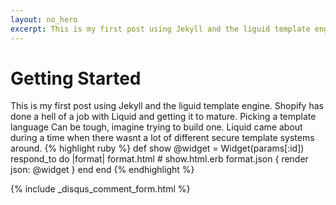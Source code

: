 ```yaml
---
layout: no_hero
excerpt: This is my first post using Jekyll and the liguid template engine
---
```


# Getting Started

This is my first post using Jekyll and the liguid template engine. Shopify has done a hell of a job with Liquid and getting it to mature. Picking a template language
Can be tough, imagine trying to build one. Liquid came about during a time when there wasnt a lot of different secure template systems around.
{% highlight ruby %}
  def show
    @widget = Widget(params[:id])
    respond_to do |format|
      format.html # show.html.erb
      format.json { render json: @widget }
    end
  end
{% endhighlight %}

{% include _disqus_comment_form.html %}
